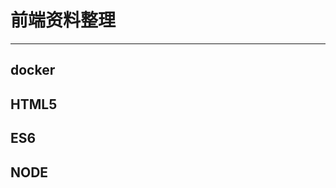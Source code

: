 <!--
* Author:zhuqiang
* CreateDate:2019-06-11
-->
# 前端资料整理
***************************************
## docker

## HTML5

## ES6
## NODE